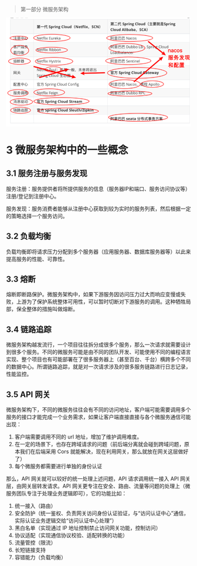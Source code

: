 > 第一部分 微服务架构

![image-20210623104635907](assest/image-20210623104635907.png)

# 3 微服务架构中的一些概念

## 3.1 服务注册与服务发现

服务注册：服务提供者将所提供服务的信息（服务器IP和端口、服务访问协议等）注册/登记到注册中心。

服务发现：服务消费者能够从注册中心获取到较为实时的服务列表，然后根据一定的策略选择一个服务访问。

## 3.2 负载均衡

负载均衡即将请求压力分配到多个服务器（应用服务器、数据库服务器等）以此来提高服务的性能、可靠性。

## 3.3 熔断

熔断即断路保护。微服务架构中，如果下游服务因访问压力过大而响应变慢或失败，上游为了保护系统整体可用性，可以暂时切断对下游服务的调用。这种牺牲局部，保全整体的措施叫做熔断。

## 3.4 链路追踪

微服务架构越发流行，一个项目往往拆分成很多个服务，那么一次请求就需要设计到很多个服务。不同的微服务可能是由不同的团队开发、可能使用不同的编程语言实现、整个项目也有可能部署在了很多服务器上（甚至百台、千台）横跨多个不同的数据中心。所谓链路追踪，就是对一次请求涉及的很多服务链路进行日志记录，性能监控。

## 3.5 API 网关

微服务架构下，不同的微服务往往会有不同的访问地址，客户端可能需要调用多个服务的接口才能完成一个业务需求，如果让客户端直接直接与各个微服务通信可能出现：

1. 客户端需要调用不同的 url 地址，增加了维护调用难度。
2. 在一定的场景下，也存在跨域请求的问题（前后端分离就会碰到跨域问题，原本我们在后端采用 Cors 就能解决，现在利用网关，那么就放在网关这层做好了）
3. 每个微服务都需要进行单独的身份认证

那么，API 网关就可以较好的统一处理上述问题，API 请求调用统一接入 API 网关层，由网关层转发请求。API 网关更专注在安全、路由、流量等问题的处理上（微服务团队专注于处理业务逻辑即可），它的功能比如：

1. 统一接入（路由）
2. 安全防护（统一鉴权、负责网关访问身份认证验证，与“访问认证中心”通信，实际认证业务逻辑交给“访问认证中心处理”）
3. 黑白名单（实现通过 IP 地址控制禁止访问网关功能，控制访问）
4. 协议适配（实现通信协议校验、适配转换的功能）
5. 流量管控（限流）
6. 长短链接支持
7. 容错能力（负载均衡）



